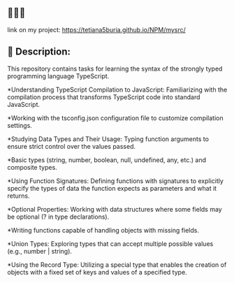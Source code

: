 ## 🧑🏽‍💻
link on my project: https://tetiana5buria.github.io/NPM/mysrc/

## 📒 Description:
This repository contains tasks for learning the syntax of the strongly typed programming language TypeScript.

*Understanding TypeScript Compilation to JavaScript:
Familiarizing with the compilation process that transforms TypeScript code into standard JavaScript.

*Working with the tsconfig.json configuration file to customize compilation settings.

*Studying Data Types and Their Usage:
Typing function arguments to ensure strict control over the values passed.

*Basic types (string, number, boolean, null, undefined, any, etc.) and composite types.

*Using Function Signatures:
Defining functions with signatures to explicitly specify the types of data the function expects as parameters and what it returns.

*Optional Properties:
Working with data structures where some fields may be optional (? in type declarations).

*Writing functions capable of handling objects with missing fields.

*Union Types:
Exploring types that can accept multiple possible values (e.g., number | string).

*Using the Record Type:
Utilizing a special type that enables the creation of objects with a fixed set of keys and values of a specified type.